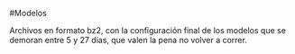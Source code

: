#Modelos

Archivos en formato bz2, con la configuración final de los modelos que se demoran entre 5 y 27 dias, que valen la pena no volver a correr.
